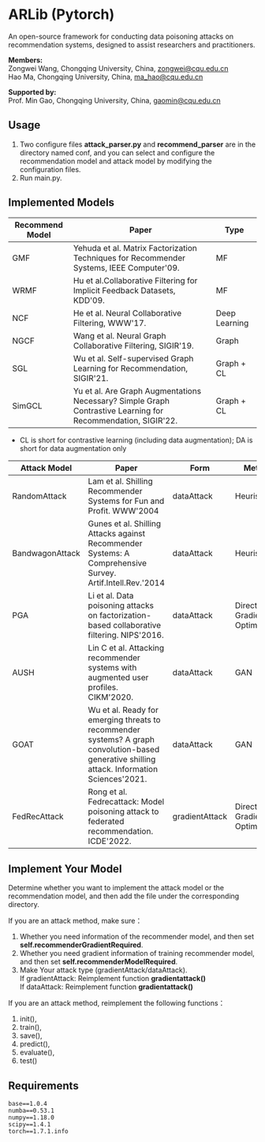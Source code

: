 # ARLib (Pytorch)
An open-source framework for conducting data poisoning attacks on recommendation systems, designed to assist researchers and practitioners. <br>

**Members:** <br>
Zongwei Wang, Chongqing University, China, zongwei@cqu.edu.cn <br>
Hao Ma, Chongqing University, China, ma_hao@cqu.edu.cn 

**Supported by:** <br>
Prof. Min Gao, Chongqing University, China, gaomin@cqu.edu.cn 

<h2>Usage</h2>

1. Two configure files **attack_parser.py** and **recommend_parser** are in the directory named conf, and you can select and configure the recommendation model and attack model by modifying the configuration files. <br>
2. Run main.py.

<h2>Implemented Models</h2>

| **Recommend Model** | **Paper** | **Type** |
| --- | --- | --- |
| GMF | Yehuda et al. Matrix Factorization Techniques for Recommender Systems, IEEE Computer'09. | MF|
| WRMF | Hu et al.Collaborative Filtering for Implicit Feedback Datasets, KDD'09. | MF |
| NCF | He et al. Neural Collaborative Filtering, WWW'17. | Deep Learning |
| NGCF | Wang et al. Neural Graph Collaborative Filtering, SIGIR'19. | Graph |
| SGL | Wu et al. Self-supervised Graph Learning for Recommendation, SIGIR'21. | Graph + CL |
| SimGCL | Yu et al. Are Graph Augmentations Necessary? Simple Graph Contrastive Learning for Recommendation, SIGIR'22. | Graph + CL |

* CL is short for contrastive learning (including data augmentation); DA is short for data augmentation only

| **Attack Model** | **Paper** | **Form** | **Method** |
| --- | --- | --- | --- |
| RandomAttack | Lam et al. Shilling Recommender Systems for Fun and Profit. WWW'2004| dataAttack | Heuristic |
| BandwagonAttack | Gunes et al. Shilling Attacks against Recommender Systems: A Comprehensive Survey. Artif.Intell.Rev.'2014 | dataAttack |Heuristic |
| PGA | Li et al. Data poisoning attacks on factorization-based collaborative filtering. NIPS'2016. | dataAttack |Direct Gradient Optimization |
| AUSH | Lin C et al. Attacking recommender systems with augmented user profiles. CIKM'2020. | dataAttack | GAN |
| GOAT | Wu et al. Ready for emerging threats to recommender systems? A graph convolution-based generative shilling attack. Information Sciences'2021. | dataAttack | GAN |
| FedRecAttack | Rong  et al. Fedrecattack: Model poisoning attack to federated recommendation. ICDE'2022. | gradientAttack |Direct Gradient Optimization |

<h2>Implement Your Model</h2>

Determine whether you want to implement the attack model or the recommendation model, and then add the file under the corresponding directory.<br>

If you are an attack method, make sure：<br>
1. Whether you need information of the recommender model, and then set **self.recommenderGradientRequired**. <br>
2. Whether you need gradient information of training recommender model, and then set **self.recommenderModelRequired**. <br>
3. Make Your attack type (gradientAttack/dataAttack). <br>
If gradientAttack: Reimplement function **gradientattack()**<br>
If dataAttack: Reimplement function **gradientattack()**<br>


If you are an attack method, reimplement the following functions：<br>
1. init(), <br>
2. train(), <br>
3. save(), <br>
4. predict(), <br>
5. evaluate(), <br>
6. test()

<h2>Requirements</h2>

```
base==1.0.4
numba==0.53.1
numpy==1.18.0
scipy==1.4.1
torch==1.7.1.info
```




